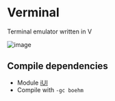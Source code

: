 # Verminal
Terminal emulator written in V

![image](https://user-images.githubusercontent.com/16439221/159145675-bc0d85e7-3457-4533-bebb-2091d53e9954.png)


## Compile dependencies
- Module [iUI](https://github.com/isaiahpatton/ui)
- Compile with `-gc boehm`
